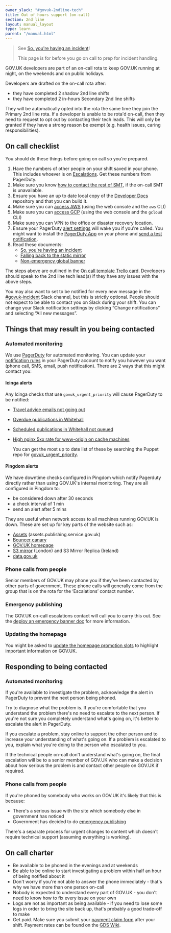 ```yaml
---
owner_slack: "#govuk-2ndline-tech"
title: Out of hours support (on-call)
section: 2nd line
layout: manual_layout
type: learn
parent: "/manual.html"
---
```


> See [So, you're having an incident]!
>
> This page is for before you go on call to prep for incident handling.

GOV.UK developers are part of an on-call rota to keep GOV.UK running at night, on
the weekends and on public holidays.

Developers are drafted on the on-call rota after:

- they have completed 2 shadow 2nd line shifts
- they have completed 2 in-hours Secondary 2nd line shifts

They will be automatically opted into the rota the same time they join the Primary 2nd line rota.
If a developer is unable to be rota'd on-call, then they need to request to opt
out by contacting their tech leads. This will only be granted if they have a strong
reason be exempt (e.g. health issues, caring responsibilities).

## On call checklist

You should do these things before going on call so you're prepared.

1. Have the numbers of other people on your shift saved in your phone. This
   includes whoever is on [Escalations](https://governmentdigitalservice.pagerduty.com/schedules#PCK3XB2).
   Get these numbers from PagerDuty.
1. Make sure you know [how to contact the rest of SMT](https://drive.google.com/drive/search?q=%22smt%20escalations%20rota%22), if the on-call SMT is unavailable.
1. Ensure you have an up to date local copy of the [Developer Docs][docs] repository and that you can build it.
1. Make sure you can [access AWS][] (using the web console and the `aws` CLI)
1. Make sure you can [access GCP][] (using the web console and the `gcloud` CLI)
1. Make sure you can VPN to the office or disaster recovery location.
1. Ensure your PagerDuty [alert settings](https://support.pagerduty.com/docs/user-profile#notification-rules) will wake you if you're called. You might want to install the [PagerDuty App](https://www.pagerduty.com/features/mobile-incident-management/) on your phone and [send a test notification](https://support.pagerduty.com/docs/notification-troubleshooting#send-a-test-notification).
1. Read these documents:
    - [So, you're having an incident](/manual/incident-what-to-do.html)
    - [Falling back to the static mirror](/manual/fall-back-to-mirror.html)
    - [Non-emergency global banner](/manual/global-banner.html)

The steps above are outlined in the [On call template Trello card](https://trello.com/c/mK6p8hH4/977-on-call-checklist). Developers should speak to the 2nd line tech lead(s) if they have any issues with the above steps.

You may also want to set to be notified for every new message in the [#govuk-incident](https://gds.slack.com/archives/CAH9L36LR) Slack channel, but this is strictly optional. People should not expect to be able to contact you on Slack during your shift. You can change your Slack notification settings by clicking “Change notifications” and selecting “All new messages”.

## Things that may result in you being contacted

### Automated monitoring

We use [PagerDuty](/manual/pagerduty.html)
for automated monitoring. You can update your [notification rules](https://support.pagerduty.com/docs/user-profile#notification-rules)
in your PagerDuty account to notify you however you want (phone call, SMS, email,
push notification). There are 2 ways that this might contact you:

#### Icinga alerts

Any Icinga checks that use `govuk_urgent_priority` will cause PagerDuty to be notified:

- [Travel advice emails not going out](/manual/alerts/email-alerts-travel-medical.html)
- [Overdue publications in Whitehall](/manual/alerts/whitehall-scheduled-publishing.html#overdue-publications-in-whitehall)
- [Scheduled publications in Whitehall not queued](/manual/alerts/whitehall-scheduled-publishing.html#scheduled-publications-in-whitehall-not-queued)
- [High nginx 5xx rate for www-origin on cache machines](/manual/alerts/high-nginx-5xx-rate.html)

   You can get the most up to date list of these by searching the Puppet repo for [govuk_urgent_priority](https://github.com/alphagov/govuk-puppet/search?q=govuk_urgent_priority).

#### Pingdom alerts

We have downtime checks configured in Pingdom which notify Pagerduty directly rather
than using GOV.UK's internal monitoring. They are all configured in Pingdom to:

- be considered down after 30 seconds
- a check interval of 1 min
- send an alert after 5 mins

They are useful when network access to all machines running GOV.UK is down. These
are set up for key parts of the website such as:

- [Assets](/manual/assets.html) (assets.publishing.service.gov.uk)
- [Bouncer canary](/manual/pingdom-bouncer-canary-check.html)
- [GOV.UK homepage](/manual/alerts/pingdom-homepage-check.html)
- [S3 mirror](/manual/alerts/mirror-sync.html#impact) (London) and S3 Mirror Replica (Ireland)
- [data.gov.uk](/manual/data-gov-uk-monitoring.html)

### Phone calls from people

Senior members of GOV.UK may phone you if they’ve been contacted by other parts
of government. These phone calls will generally come from the group that is on the
rota for the ‘Escalations’ contact number.

### Emergency publishing

The GOV.UK on-call escalations contact will call you to carry this out.  See the
[deploy an emergency banner doc](/manual/emergency-publishing.html)
for more information.

### Updating the homepage

You might be asked to [update the homepage promotion slots](/repos/frontend/update-homepage-promotion-slots.html)
to highlight important information on GOV.UK.

## Responding to being contacted

### Automated monitoring

If you're available to investigate the problem, acknowledge the alert in
PagerDuty to prevent the next person being phoned.

Try to diagnose what the problem is. If you're comfortable that you understand
the problem there's no need to escalate to the next person. If you're not sure
you completely understand what's going on, it's better to escalate the alert
in PagerDuty.

If you escalate a problem, stay online to support the other person and to
increase your understanding of what's going on. If a problem is escalated
to you, explain what you're doing to the person who escalated to you.

If the technical people on-call don't understand what's going on, the final
escalation will be to a senior member of GOV.UK who can make a decision about
how serious the problem is and contact other people on GOV.UK if required.

### Phone calls from people

If you're phoned by somebody who works on GOV.UK it's likely that this is because:

- There's a serious issue with the site which somebody else in government has noticed
- Government has decided to do [emergency publishing](/manual/emergency-publishing.html)

There's a separate process for urgent changes to content which doesn't require technical
support (assuming everything is working).

## On call charter

- Be available to be phoned in the evenings and at weekends
- Be able to be online to start investigating a problem within half an hour
  of being notified about it
- Don't worry if you're not able to answer the phone immediately - that's
  why we have more than one person on-call
- Nobody is expected to understand every part of GOV.UK - you don't need to
  know how to fix every issue on your own
- Logs are not as important as being available - if you need to lose some logs
  in order to bring the site back up, that's probably a good trade-off to make
- Get paid. Make sure you submit your [payment claim form][] after your shift.
  Payment rates can be found on the [GDS Wiki](https://sites.google.com/a/digital.cabinet-office.gov.uk/gds/how-to-guides/out-of-hours-allowance).

[So, you're having an incident]: /manual/incident-what-to-do.html
[docs]: https://github.com/alphagov/govuk-developer-docs/
[govuk-secrets]: https://github.com/alphagov/govuk-secrets/
[vcloud]: connect-to-vcloud-director.html
[payment claim form]: https://forms.gle/yvPoANwrsHz8SrL4A
[access AWS]: /manual/get-started.html#sign-in-to-aws
[access GCP]: /manual/google-cloud-platform-gcp.html
